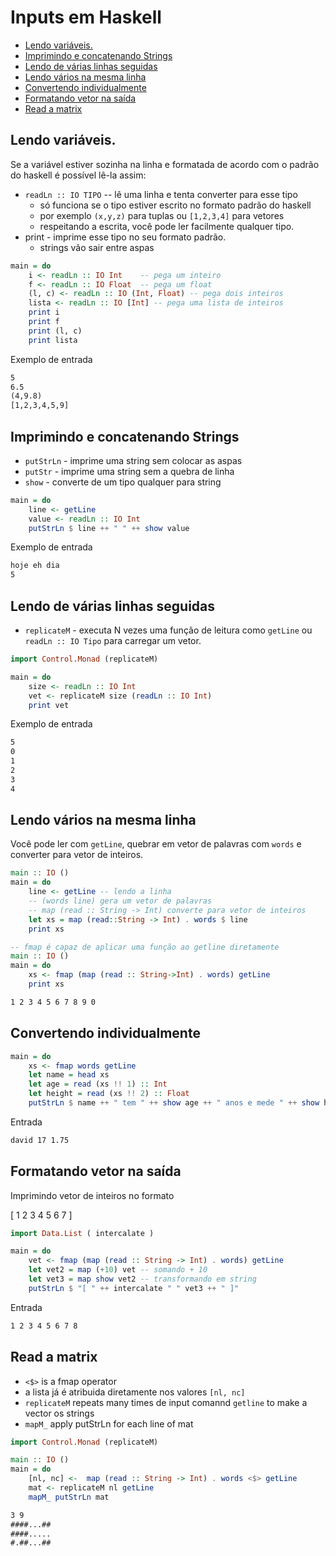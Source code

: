 # Inputs em Haskell
[](solver.hs)

<!--TOC_BEGIN-->
- [Lendo variáveis.](#lendo-variáveis)
- [Imprimindo e concatenando Strings](#imprimindo-e-concatenando-strings)
- [Lendo de várias linhas seguidas](#lendo-de-várias-linhas-seguidas)
- [Lendo vários na mesma linha](#lendo-vários-na-mesma-linha)
- [Convertendo individualmente](#convertendo-individualmente)
- [Formatando vetor na saída](#formatando-vetor-na-saída)
- [Read a matrix](#read-a-matrix)
<!--TOC_END-->

## Lendo variáveis.
Se a variável estiver sozinha na linha e formatada de acordo com o padrão do haskell é possível lê-la assim:

- `readLn :: IO TIPO` -- lê uma linha e tenta converter para esse tipo
    - só funciona se o tipo estiver escrito no formato padrão do haskell
    - por exemplo `(x,y,z)` para tuplas ou `[1,2,3,4]` para vetores
    - respeitando a escrita, você pode ler facilmente qualquer tipo.
- print - imprime esse tipo no seu formato padrão.
    - strings vão sair entre aspas

<!--ADD alone.hs hs-->
```hs
main = do
    i <- readLn :: IO Int    -- pega um inteiro
    f <- readLn :: IO Float  -- pega um float
    (l, c) <- readLn :: IO (Int, Float) -- pega dois inteiros
    lista <- readLn :: IO [Int] -- pega uma lista de inteiros
    print i
    print f
    print (l, c)
    print lista
```
<!--ADD_END-->

Exemplo de entrada
<!--ADD alone.txt txt-->
```txt
5
6.5
(4,9.8)
[1,2,3,4,5,9]
```
<!--ADD_END-->

## Imprimindo e concatenando Strings

- `putStrLn` - imprime uma string sem colocar as aspas
- `putStr` - imprime uma string sem a quebra de linha
- `show` - converte de um tipo qualquer para string

<!--ADD str.hs hs-->
```hs
main = do
    line <- getLine
    value <- readLn :: IO Int
    putStrLn $ line ++ " " ++ show value
```
<!--ADD_END-->

Exemplo de entrada

<!--ADD str.txt txt-->
```txt
hoje eh dia
5
```
<!--ADD_END-->

## Lendo de várias linhas seguidas

- `replicateM` - executa N vezes uma função de leitura como `getLine` ou `readLn :: IO Tipo` para carregar um vetor.

<!--ADD veclines.hs hs-->
```hs
import Control.Monad (replicateM)

main = do
    size <- readLn :: IO Int
    vet <- replicateM size (readLn :: IO Int)
    print vet
```
<!--ADD_END-->

Exemplo de entrada

<!--ADD veclines.txt txt-->
```txt
5
0
1
2
3
4
```
<!--ADD_END-->


## Lendo vários na mesma linha

Você pode ler com `getLine`, quebrar em vetor de palavras com `words` e converter para vetor de inteiros.

<!--ADD many.hs hs-->
```hs
main :: IO ()
main = do
    line <- getLine -- lendo a linha
    -- (words line) gera um vetor de palavras
    -- map (read :: String -> Int) converte para vetor de inteiros
    let xs = map (read::String -> Int) . words $ line
    print xs
```
<!--ADD_END-->


<!--ADD many2.hs hs-->
```hs
-- fmap é capaz de aplicar uma função ao getline diretamente
main :: IO ()
main = do
    xs <- fmap (map (read :: String->Int) . words) getLine
    print xs
```
<!--ADD_END-->

<!--ADD many.txt txt-->
```txt
1 2 3 4 5 6 7 8 9 0
```
<!--ADD_END-->

## Convertendo individualmente

<!--ADD single.hs hs-->
```hs
main = do
    xs <- fmap words getLine
    let name = head xs
    let age = read (xs !! 1) :: Int
    let height = read (xs !! 2) :: Float
    putStrLn $ name ++ " tem " ++ show age ++ " anos e mede " ++ show height
```
<!--ADD_END-->

Entrada

<!--ADD single.txt txt-->
```txt
david 17 1.75
```
<!--ADD_END-->

## Formatando vetor na saída

Imprimindo vetor de inteiros no formato 

[ 1 2 3 4 5 6 7 ]

<!--ADD formatvet.hs hs-->
```hs
import Data.List ( intercalate )

main = do
    vet <- fmap (map (read :: String -> Int) . words) getLine
    let vet2 = map (+10) vet -- somando + 10
    let vet3 = map show vet2 -- transformando em string
    putStrLn $ "[ " ++ intercalate " " vet3 ++ " ]"
```
<!--ADD_END-->

Entrada

<!--ADD formatvet.txt txt-->
```txt
1 2 3 4 5 6 7 8
```
<!--ADD_END-->

## Read a matrix

- `<$>` is a fmap operator 
- a lista já é atribuida diretamente nos valores `[nl, nc]`
- `replicateM` repeats many times de input comannd `getline` to make a vector os strings
- `mapM_` apply putStrLn for each line of mat


<!--ADD mat.hs hs-->
```hs
import Control.Monad (replicateM)

main :: IO ()
main = do
    [nl, nc] <-  map (read :: String -> Int) . words <$> getLine
    mat <- replicateM nl getLine
    mapM_ putStrLn mat 
```
<!--ADD_END-->

<!--ADD mat.txt txt-->
```txt
3 9
####...##
####.....
#.##...##
```
<!--ADD_END-->
